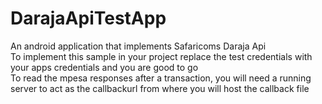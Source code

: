 # DarajaApiTestApp
An android application that implements Safaricoms Daraja Api<br/>
To implement this sample in your project replace the test credentials with your apps credentials and you are good to go<Br/>
To read the mpesa responses after  a transaction, you will need a running server to act as the callbackurl from where you will host the callback file
